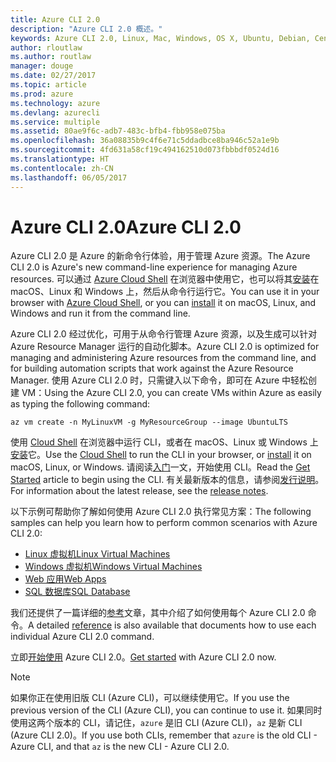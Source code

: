 ```yaml
---
title: Azure CLI 2.0
description: "Azure CLI 2.0 概述。"
keywords: Azure CLI 2.0, Linux, Mac, Windows, OS X, Ubuntu, Debian, CentOS, RHEL, SUSE, CoreOS, Docker, Windows, Python, PIP
author: rloutlaw
ms.author: routlaw
manager: douge
ms.date: 02/27/2017
ms.topic: article
ms.prod: azure
ms.technology: azure
ms.devlang: azurecli
ms.service: multiple
ms.assetid: 80ae9f6c-adb7-483c-bfb4-fbb958e075ba
ms.openlocfilehash: 36a08835b9c4f6e71c5ddadbce8ba946c52a1e9b
ms.sourcegitcommit: 4fd631a58cf19c494162510d073fbbbdf0524d16
ms.translationtype: HT
ms.contentlocale: zh-CN
ms.lasthandoff: 06/05/2017
---
```

# <a name="azure-cli-20"></a><span data-ttu-id="31641-104">Azure CLI 2.0</span><span class="sxs-lookup"><span data-stu-id="31641-104">Azure CLI 2.0</span></span>

<span data-ttu-id="31641-105">Azure CLI 2.0 是 Azure 的新命令行体验，用于管理 Azure 资源。</span><span class="sxs-lookup"><span data-stu-id="31641-105">The Azure CLI 2.0 is Azure's new command-line experience for managing Azure resources.</span></span>
<span data-ttu-id="31641-106">可以通过 [Azure Cloud Shell](/azure/cloud-shell/overview) 在浏览器中使用它，也可以将其[安装](install-azure-cli.md)在 macOS、Linux 和 Windows 上，然后从命令行运行它。</span><span class="sxs-lookup"><span data-stu-id="31641-106">You can use it in your browser with [Azure Cloud Shell](/azure/cloud-shell/overview), or you can [install](install-azure-cli.md) it on macOS, Linux, and Windows and run it from the command line.</span></span>

<span data-ttu-id="31641-107">Azure CLI 2.0 经过优化，可用于从命令行管理 Azure 资源，以及生成可以针对 Azure Resource Manager 运行的自动化脚本。</span><span class="sxs-lookup"><span data-stu-id="31641-107">Azure CLI 2.0 is optimized for managing and administering Azure resources from the command line, and for building automation scripts that work against the Azure Resource Manager.</span></span> <span data-ttu-id="31641-108">使用 Azure CLI 2.0 时，只需键入以下命令，即可在 Azure 中轻松创建 VM：</span><span class="sxs-lookup"><span data-stu-id="31641-108">Using the Azure CLI 2.0, you can create VMs within Azure as easily as typing the following command:</span></span>

```azurecli-interactive
az vm create -n MyLinuxVM -g MyResourceGroup --image UbuntuLTS
```

<span data-ttu-id="31641-109">使用 [Cloud Shell](/azure/cloud-shell/overview) 在浏览器中运行 CLI，或者在 macOS、Linux 或 Windows 上[安装](install-azure-cli.md)它。</span><span class="sxs-lookup"><span data-stu-id="31641-109">Use the [Cloud Shell](/azure/cloud-shell/overview) to run the CLI in your browser, or [install](install-azure-cli.md) it on macOS, Linux, or Windows.</span></span>
<span data-ttu-id="31641-110">请阅读[入门](get-started-with-azure-cli.md)一文，开始使用 CLI。</span><span class="sxs-lookup"><span data-stu-id="31641-110">Read the [Get Started](get-started-with-azure-cli.md) article to begin using the CLI.</span></span>
<span data-ttu-id="31641-111">有关最新版本的信息，请参阅[发行说明](release-notes-azure-cli.md)。</span><span class="sxs-lookup"><span data-stu-id="31641-111">For information about the latest release, see the [release notes](release-notes-azure-cli.md).</span></span>

<span data-ttu-id="31641-112">以下示例可帮助你了解如何使用 Azure CLI 2.0 执行常见方案：</span><span class="sxs-lookup"><span data-stu-id="31641-112">The following samples can help you learn how to perform common scenarios with Azure CLI 2.0:</span></span>
- [<span data-ttu-id="31641-113">Linux 虚拟机</span><span class="sxs-lookup"><span data-stu-id="31641-113">Linux Virtual Machines</span></span>](/azure/virtual-machines/virtual-machines-linux-cli-samples?toc=%2fcli%2fazure%2ftoc.json&bc=%2fcli%2fazure%2fbreadcrumb%2ftoc.json)
- [<span data-ttu-id="31641-114">Windows 虚拟机</span><span class="sxs-lookup"><span data-stu-id="31641-114">Windows Virtual Machines</span></span>](/azure/virtual-machines/virtual-machines-windows-cli-samples?toc=%2fcli%2fazure%2ftoc.json&bc=%2fcli%2fazure%2fbreadcrumb%2ftoc.json)
- [<span data-ttu-id="31641-115">Web 应用</span><span class="sxs-lookup"><span data-stu-id="31641-115">Web Apps</span></span>](/azure/app-service-web/app-service-cli-samples?toc=%2fcli%2fazure%2ftoc.json&bc=%2fcli%2fazure%2fbreadcrumb%2ftoc.json)
- [<span data-ttu-id="31641-116">SQL 数据库</span><span class="sxs-lookup"><span data-stu-id="31641-116">SQL Database</span></span>](/azure/sql-database/sql-database-cli-samples?toc=%2fcli%2fazure%2ftoc.json&bc=%2fcli%2fazure%2fbreadcrumb%2ftoc.json)

<span data-ttu-id="31641-117">我们还提供了一篇详细的[参考](/cli/azure/)文章，其中介绍了如何使用每个 Azure CLI 2.0 命令。</span><span class="sxs-lookup"><span data-stu-id="31641-117">A detailed [reference](/cli/azure/) is also available that documents how to use each individual Azure CLI 2.0 command.</span></span>

<span data-ttu-id="31641-118">立即[开始使用](get-started-with-azure-cli.md) Azure CLI 2.0。</span><span class="sxs-lookup"><span data-stu-id="31641-118">[Get started](get-started-with-azure-cli.md) with Azure CLI 2.0 now.</span></span>


> [!NOTE]
> <span data-ttu-id="31641-119">如果你正在使用旧版 CLI (Azure CLI)，可以继续使用它。</span><span class="sxs-lookup"><span data-stu-id="31641-119">If you use the previous version of the CLI (Azure CLI), you can continue to use it.</span></span>
> <span data-ttu-id="31641-120">如果同时使用这两个版本的 CLI，请记住，`azure` 是旧 CLI (Azure CLI)，`az` 是新 CLI (Azure CLI 2.0)。</span><span class="sxs-lookup"><span data-stu-id="31641-120">If you use both CLIs, remember that `azure` is the old CLI - Azure CLI, and that `az` is the new CLI - Azure CLI 2.0.</span></span> 